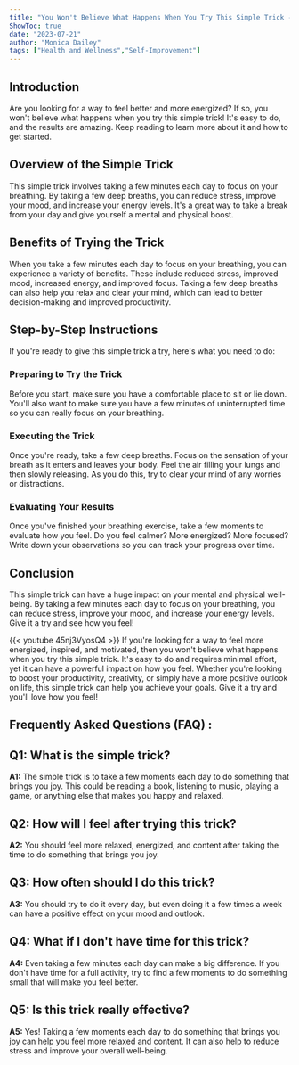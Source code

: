 ```yaml
---
title: "You Won't Believe What Happens When You Try This Simple Trick - You'll Love How You Feel!"
ShowToc: true 
date: "2023-07-21"
author: "Monica Dailey" 
tags: ["Health and Wellness","Self-Improvement"]
---
```

## Introduction
Are you looking for a way to feel better and more energized? If so, you won't believe what happens when you try this simple trick! It's easy to do, and the results are amazing. Keep reading to learn more about it and how to get started. 

## Overview of the Simple Trick
This simple trick involves taking a few minutes each day to focus on your breathing. By taking a few deep breaths, you can reduce stress, improve your mood, and increase your energy levels. It's a great way to take a break from your day and give yourself a mental and physical boost. 

## Benefits of Trying the Trick
When you take a few minutes each day to focus on your breathing, you can experience a variety of benefits. These include reduced stress, improved mood, increased energy, and improved focus. Taking a few deep breaths can also help you relax and clear your mind, which can lead to better decision-making and improved productivity. 

## Step-by-Step Instructions
If you're ready to give this simple trick a try, here's what you need to do: 

### Preparing to Try the Trick
Before you start, make sure you have a comfortable place to sit or lie down. You'll also want to make sure you have a few minutes of uninterrupted time so you can really focus on your breathing. 

### Executing the Trick
Once you're ready, take a few deep breaths. Focus on the sensation of your breath as it enters and leaves your body. Feel the air filling your lungs and then slowly releasing. As you do this, try to clear your mind of any worries or distractions. 

### Evaluating Your Results
Once you've finished your breathing exercise, take a few moments to evaluate how you feel. Do you feel calmer? More energized? More focused? Write down your observations so you can track your progress over time. 

## Conclusion
This simple trick can have a huge impact on your mental and physical well-being. By taking a few minutes each day to focus on your breathing, you can reduce stress, improve your mood, and increase your energy levels. Give it a try and see how you feel!

{{< youtube 45nj3VyosQ4 >}} 
If you're looking for a way to feel more energized, inspired, and motivated, then you won't believe what happens when you try this simple trick. It's easy to do and requires minimal effort, yet it can have a powerful impact on how you feel. Whether you're looking to boost your productivity, creativity, or simply have a more positive outlook on life, this simple trick can help you achieve your goals. Give it a try and you'll love how you feel!

## Frequently Asked Questions (FAQ) :
## Q1: What is the simple trick?
**A1:** The simple trick is to take a few moments each day to do something that brings you joy. This could be reading a book, listening to music, playing a game, or anything else that makes you happy and relaxed.

## Q2: How will I feel after trying this trick?
**A2:** You should feel more relaxed, energized, and content after taking the time to do something that brings you joy.

## Q3: How often should I do this trick?
**A3:** You should try to do it every day, but even doing it a few times a week can have a positive effect on your mood and outlook.

## Q4: What if I don't have time for this trick?
**A4:** Even taking a few minutes each day can make a big difference. If you don't have time for a full activity, try to find a few moments to do something small that will make you feel better.

## Q5: Is this trick really effective?
**A5:** Yes! Taking a few moments each day to do something that brings you joy can help you feel more relaxed and content. It can also help to reduce stress and improve your overall well-being.





